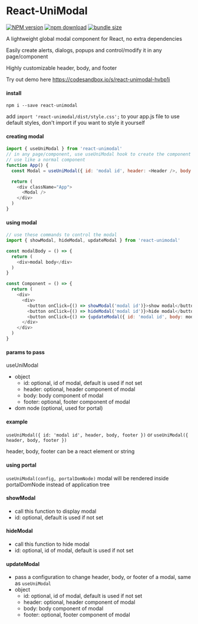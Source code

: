 # React-UniModal
[![NPM version][npm-image]][npm-url] [![npm download][download-image]][download-url] [![bundle size][bundlephobia-image]][bundlephobia-url]

[npm-image]: http://img.shields.io/npm/v/react-unimodal.svg?style=flat-square
[npm-url]: http://npmjs.org/package/react-unimodal
[download-image]: https://img.shields.io/npm/dm/react-unimodal.svg?style=flat-square
[download-url]: https://npmjs.org/package/react-unimodal
[bundlephobia-url]: https://bundlephobia.com/result?p=react-unimodal
[bundlephobia-image]: https://badgen.net/bundlephobia/minzip/react-unimodal

A lightweight global modal component for React, no extra dependencies

Easily create alerts, dialogs, popups and control/modify it in any page/component

Highly customizable header, body, and footer

Try out demo here https://codesandbox.io/s/react-unimodal-hvbp1i

#### install
```
npm i --save react-unimodal
```

add `import 'react-unimodal/dist/style.css';` to your app.js file to use default styles, don't import if you want to style it yourself

#### creating modal
```javascript
import { useUniModal } from 'react-unimodal'
// in any page/component, use useUniModal hook to create the component
// use like a normal component
function App() {
  const Modal = useUniModal({ id: 'modal id', header: <Header />, body: <Body />, footer: <Footer /> })

  return (
    <div className="App">
      <Modal />
    </div>
  )
}
```
#### using modal
```javascript
// use these commands to control the modal
import { showModal, hideModal, updateModal } from 'react-unimodal'

const modalBody = () => {
  return (
    <div>modal body</div>
  )
}

const Component = () => {
  return (
    <div>
      <div>
        <button onClick={() => showModal('modal id')}>show modal</button>
        <button onClick={() => hideModal('modal id')}>hide modal</button>
        <button onClick={() => {updateModal({ id: 'modal id', body: modalBody })}}>update modal</button>
      </div>
    </div>
  )
}
```

#### params to pass

useUniModal
- object
  - id: optional, id of modal, default is used if not set
  - header: optional, header component of modal
  - body: body component of modal
  - footer: optional, footer component of modal
- dom node (optional, used for portal)

#### example

`useUniModal({ id: 'modal id', header, body, footer })` or `useUniModal({ header, body, footer })`

header, body, footer can be a react element or string

#### using portal
`useUniModal(config, portalDomNode)`
modal will be rendered inside portalDomNode instead of application tree

#### showModal
- call this function to display modal
- id: optional, default is used if not set

#### hideModal
- call this function to hide modal
- id: optional, id of modal, default is used if not set

#### updateModal
- pass a configuration to change header, body, or footer of a modal, same as `useUniModal`
- object
    - id: optional, id of modal, default is used if not set
    - header: optional, header component of modal
    - body: body component of modal
    - footer: optional, footer component of modal

